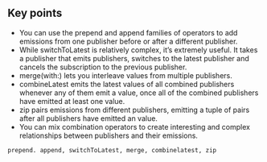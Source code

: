 ## Key points

- You can use the prepend and append families of operators to add emissions from one publisher before or after a different publisher.
- While switchToLatest is relatively complex, it’s extremely useful. It takes a publisher that emits publishers, switches to the latest publisher and cancels the subscription to the previous publisher.
- merge(with:) lets you interleave values from multiple publishers.
- combineLatest emits the latest values of all combined publishers whenever any of them emit a value, once all of the combined publishers have emitted at least one value.
- zip pairs emissions from different publishers, emitting a tuple of pairs after all publishers have emitted an value.
- You can mix combination operators to create interesting and complex relationships between publishers and their emissions.

```
prepend. append, switchToLatest, merge, combinelatest, zip
```
